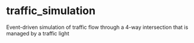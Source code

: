 # traffic_simulation
Event-driven simulation of traffic flow through a 4-way intersection that is managed by a traffic light
